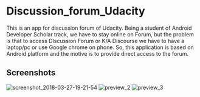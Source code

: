 # Discussion_forum_Udacity
This is an app for discussion forum of Udacity. Being a student of Android Developer Scholar track, we have to stay online on Forum, but the problem is that to access DIscussion Forum or K/A Discourse we have to have a laptop/pc or use Google chrome on phone. So, this application is based on Android platform and the motive is to provide direct access to the forum.

## Screenshots
![screenshot_2018-03-27-19-21-54](https://user-images.githubusercontent.com/20029287/37973066-52f62e20-31f7-11e8-846c-cbe15f1e68e3.png)
![preview_2](https://user-images.githubusercontent.com/15217195/37863411-b93b9e7a-2f83-11e8-95fd-8d4f83bd9f19.png)
![preview_3](https://user-images.githubusercontent.com/15217195/37863412-b9f54b9a-2f83-11e8-86e1-9d8cc58bc26d.png)
